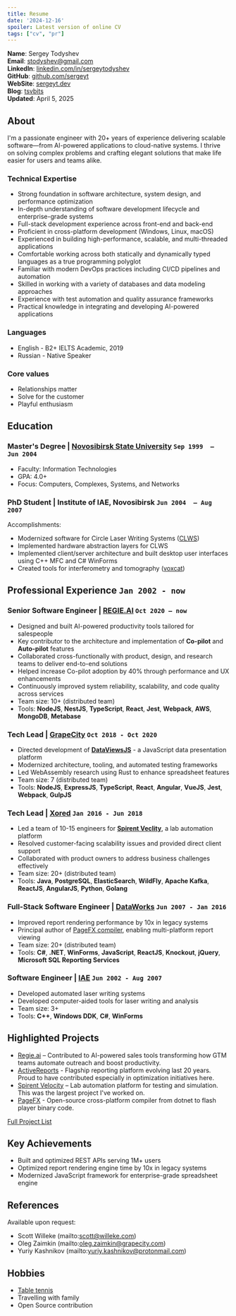 ```yaml
---
title: Resume
date: '2024-12-16'
spoiler: Latest version of online CV
tags: ["cv", "pr"]
---
```


**Name**: Sergey Todyshev  
**Email**: [stodyshev@gmail.com](mailto:stodyshev@gmail.com)  
**LinkedIn**: [linkedin.com/in/sergeytodyshev](https://www.linkedin.com/in/sergeytodyshev)  
**GitHub**: [github.com/sergeyt](https://github.com/sergeyt)  
**WebSite**: [sergeyt.dev](https://sergeyt.dev)  
**Blog**: [tsvbits](https://tsvbits.com)  
**Updated**: April 5, 2025  

## About

I'm a passionate engineer with 20+ years of experience delivering scalable software—from AI-powered applications to cloud-native systems. I thrive on solving complex problems and crafting elegant solutions that make life easier for users and teams alike.

### Technical Expertise
- Strong foundation in software architecture, system design, and performance optimization
- In-depth understanding of software development lifecycle and enterprise-grade systems
- Full-stack development experience across front-end and back-end
- Proficient in cross-platform development (Windows, Linux, macOS)
- Experienced in building high-performance, scalable, and multi-threaded applications
- Comfortable working across both statically and dynamically typed languages as a true programming polyglot
- Familiar with modern DevOps practices including CI/CD pipelines and automation
- Skilled in working with a variety of databases and data modeling approaches
- Experience with test automation and quality assurance frameworks
- Practical knowledge in integrating and developing AI-powered applications

### Languages
- English - B2+ IELTS Academic, 2019
- Russian - Native Speaker

### Core values
- Relationships matter
- Solve for the customer
- Playful enthusiasm

## Education

### Master's Degree | [Novosibirsk State University](https://www.nsu.ru/) <span class="calendar icon right">`Sep 1999  –  Jun 2004`</span>

* Faculty: Information Technologies
* GPA: 4.0+
* Focus: Computers, Complexes, Systems, and Networks

### PhD Student | Institute of IAE, Novosibirsk <span class="calendar icon right">`Jun 2004  – Aug 2007`</span>

Accomplishments:
* Modernized software for Circle Laser Writing Systems ([CLWS](/clws))
* Implemented hardware abstraction layers for CLWS
* Implemented client/server architecture and built desktop user interfaces using C++ MFC and C# WinForms
* Created tools for interferometry and tomography ([voxcat](/voxcat))

## Professional Experience <span class="calendar icon right">`Jan 2002 - now`</span>

### Senior Software Engineer | [REGIE.AI](https://regie.ai) <span class="calendar icon right">`Oct 2020 – now`</span>

* Designed and built AI-powered productivity tools tailored for salespeople
* Key contributor to the architecture and implementation of **Co-pilot** and **Auto-pilot** features
* Collaborated cross-functionally with product, design, and research teams to deliver end-to-end solutions
* Helped increase Co-pilot adoption by 40% through performance and UX enhancements
* Continuously improved system reliability, scalability, and code quality across services
* Team size: 10+ (distributed team)
* Tools: **NodeJS**, **NestJS**, **TypeScript**, **React**, **Jest**, **Webpack**, **AWS**, **MongoDB**, **Metabase**

### Tech Lead | [GrapeCity](https://grapecity.com/) <span class="calendar icon right">`Oct 2018 - Oct 2020`</span>

* Directed development of [**DataViewsJS**](https://www.grapecity.com/dataviewsjs/) - a JavaScript data presentation platform
* Modernized architecture, tooling, and automated testing frameworks
* Led WebAssembly research using Rust to enhance spreadsheet features
* Team size: 7 (distributed team)
* Tools: **NodeJS**, **ExpressJS**, **TypeScript**, **React**, **Angular**, **VueJS**, **Jest**, **Webpack**, **GulpJS**

### Tech Lead | [Xored](http://www.xored.com/) <span class="calendar icon right">`Jan 2016 - Jun 2018`</span>

* Led a team of 10-15 engineers for [**Spirent Veclity**](/velocity), a lab automation platform
* Resolved customer-facing scalability issues and provided direct client support
* Collaborated with product owners to address business challenges effectively
* Team size: 20+ (distributed team)
* Tools: **Java**, **PostgreSQL**, **ElasticSearch**, **WildFly**, **Apache Kafka**, **ReactJS**, **AngularJS**, **Python**, **Golang**

### Full-Stack Software Engineer | [DataWorks](http://dataworks.co/) <span class="calendar icon right">`Jun 2007 - Jan 2016`</span>

* Improved report rendering performance by 10x in legacy systems
* Principal author of [PageFX compiler](https://github.com/GrapeCity/pagefx), enabling multi-platform report viewing
* Team size: 20+ (distributed team)
* Tools: **C#**, **.NET**, **WinForms**, **JavaScript**, **ReactJS**, **Knockout**, **jQuery**, **Microsoft SQL Reporting Services**

### Software Engineer | [IAE](https://www.iae.nsk.su/en/) <span class="calendar icon right">`Jun 2002 - Aug 2007`</span>

* Developed automated laser writing systems
* Developed computer-aided tools for laser writing and analysis
* Team size: 3+
* Tools: **C++**, **Windows DDK**, **C#**, **WinForms**

## Highlighted Projects

* [Regie.ai](https://regie.ai) – Contributed to AI-powered sales tools transforming how GTM teams automate outreach and boost productivity.
* [ActiveReports](/activereports) - Flagship reporting platform evolving last 20 years. Proud to have contributed especially in optimization initiatives here.
* [Spirent Velocity](/velocity) – Lab automation platform for testing and simulation. This was the largest project I've worked on.
* [PageFX](/pagefx) - Open-source cross-platform compiler from dotnet to flash player binary code.

[Full Project List](/projects)

## Key Achievements
- Built and optimized REST APIs serving 1M+ users
- Optimized report rendering engine time by 10x in legacy systems
- Modernized JavaScript framework for enterprise-grade spreadsheet engine

## References

Available upon request:
* Scott Willeke (mailto:scott@willeke.com)
* Oleg Zaimkin (mailto:oleg.zaimkin@grapecity.com)
* Yuriy Kashnikov (mailto:yuriy.kashnikov@protonmail.com)

## Hobbies
* [Table tennis](/table-tennis)
* Travelling with family
* Open Source contribution

